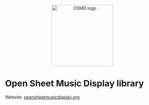 <p align="center">
  <img alt="OSMD logo" src="http://opensheetmusicdisplay.org/wp-content/uploads/2015/03/OSMD_3_icon.png" width="200"/>
</p>

# Open Sheet Music Display library

Website: [opensheetmusicdisplay.org](http://opensheetmusicdisplay.org)
